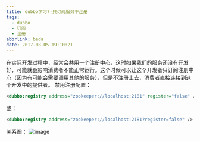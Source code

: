 ```yaml
---
title: dubbo学习7-只订阅服务不注册
tags:
  - dubbo
  - 订阅
  - 注册
abbrlink: beda
date: 2017-08-05 19:10:21
---
```


在实际开发过程中，经常会共用一个注册中心，这时如果我们的服务还没有开发好，可能就会影响消费者不能正常运行。这个时候可以让这个开发者只订阅注册中心（因为有可能会需要调用其他的服务），但是不注册上去，消费者直接连接到这个开发中的提供者。
禁用注册配置：
```xml
<dubbo:registry address="zookeeper://localhost:2181" register="false" />
```
或：
```xml
<dubbo:registry address="zookeeper://localhost:2181?register=false" />
```

关系图：
![image](http://ooll8xqpq.bkt.clouddn.com/subscribe-only.jpg)